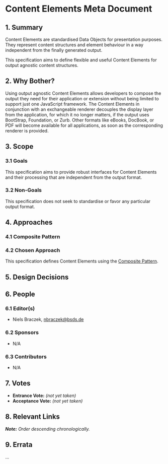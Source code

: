 # Content Elements Meta Document

## 1. Summary

Content Elements are standardised Data Objects for presentation purposes. They 
represent content structures and element behaviour in a way independent from the
finally generated output.
 
This specification aims to define flexible and useful Content Elements for output
agnostic content structures.

## 2. Why Bother?

Using output agnostic Content Elements allows developers to compose the output they 
need for their application or extension without being limited to support just one 
JavaScript framework. The Content Elements in conjunction with an exchangeable 
renderer decouples the display layer from the application, for which it no longer 
matters, if the output uses BootStrap, Foundation, or Zurb. Other formats like 
eBooks, DocBook, or PDF will become available for all applications, as soon as the 
corresponding renderer is provided.

## 3. Scope

### 3.1 Goals

This specification aims to provide robust interfaces for Content Elements and their 
processing that are independent from the output format.

### 3.2 Non-Goals

This specification does not seek to standardise or favor any particular output 
format.

## 4. Approaches

### 4.1 Composite Pattern

[Composite Pattern]: https://en.wikipedia.org/wiki/Composite_pattern

### 4.2 Chosen Approach

This specification defines Content Elements using the [Composite Pattern][]. 
 
## 5. Design Decisions

## 6. People

### 6.1 Editor(s)

* Niels Braczek, <nbraczek@bsds.de>

### 6.2 Sponsors

* N/A

### 6.3 Contributors

* N/A

## 7. Votes

* **Entrance Vote:** _(not yet taken)_
* **Acceptance Vote:** _(not yet taken)_

## 8. Relevant Links

_**Note:** Order descending chronologically._

## 9. Errata

...
